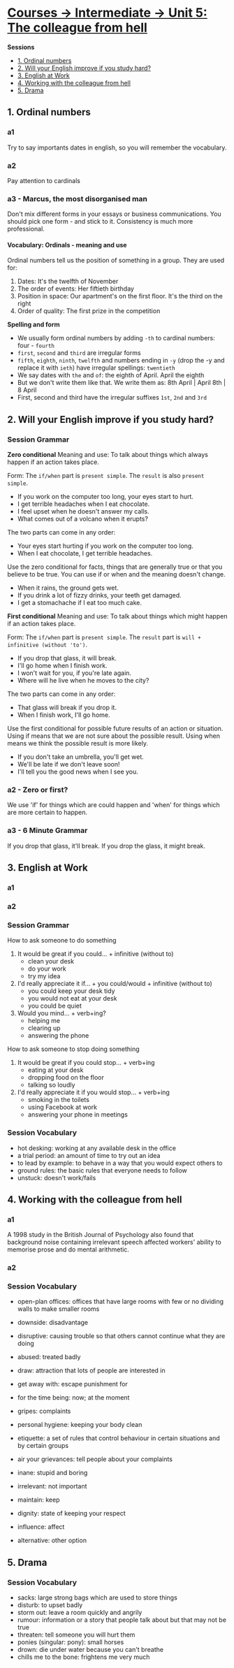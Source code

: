 # [Courses -> Intermediate -> Unit 5: The colleague from hell](http://www.bbc.co.uk/learningenglish/english/course/intermediate/unit-5)

**Sessions**
- [1. Ordinal numbers](1.-ordinal-numbers)
- [2. Will your English improve if you study hard?](#2.-will-your-english-improve-if-you-study-hard?)
- [3. English at Work](#3.-english-at-work)
- [4. Working with the colleague from hell](#4.-working-with-the-colleague-from-hell)
- [5. Drama](#5.-drama)

## 1. Ordinal numbers

### a1
Try to say importants dates in english, so you will remember the vocabulary.

### a2
Pay attention to cardinals

### a3 - Marcus, the most disorganised man
Don't mix different forms in your essays or business communications. You should pick one form - and stick to it. Consistency is much more professional.

#### Vocabulary: Ordinals - meaning and use
Ordinal numbers tell us the position of something in a group. They are used for:
1. Dates: It's the twelfth of November
2. The order of events:  Her fiftieth birthday
3. Position in space: Our apartment's on the first floor. It's the third on the right
4. Order of quality: The first prize in the competition

**Spelling and form**
- We usually form ordinal numbers by adding `-th` to cardinal numbers: four - `fourth`
- `first`, `second` and `third` are irregular forms
- `fifth`, `eighth`, `ninth`, `twelfth` and numbers ending in `-y` (drop the -y and replace it with `ieth`) have irregular spellings: `twentieth`
- We say dates with `the` and `of`: the eighth of April. April the eighth 
- But we don't write them like that. We write them as: 8th April | April 8th | 8 April
- First, second and third have the irregular suffixes `1st`, `2nd` and `3rd`



## 2. Will your English improve if you study hard?

### Session Grammar
**Zero conditional**
Meaning and use: To talk about things which always happen if an action takes place.

Form: The `if/when` part is `present simple`. The `result` is also `present simple`.
- If you work on the computer too long, your eyes start to hurt.
- I get terrible headaches when I eat chocolate.
- I feel upset when he doesn't answer my calls.
- What comes out of a volcano when it erupts?

The two parts can come in any order:
- Your eyes start hurting if you work on the computer too long.
- When I eat chocolate, I get terrible headaches.

Use the zero conditional for facts, things that are generally true or that you believe to be true. You can use if or when and the meaning doesn't change.

- When it rains, the ground gets wet.
- If you drink a lot of fizzy drinks, your teeth get damaged.
- I get a stomachache if I eat too much cake.

**First conditional**
Meaning and use: To talk about things which might happen if an action takes place.

Form: The `if/when` part is `present simple`. The `result` part is `will + infinitive (without 'to')`.
- If you drop that glass, it will break.
- I'll go home when I finish work.
- I won't wait for you, if you're late again.
- Where will he live when he moves to the city? 

The two parts can come in any order:
- That glass will break if you drop it.
- When I finish work, I'll go home.

Use the first conditional for possible future results of an action or situation. Using if means that we are not sure about the possible result. Using when means we think the possible result is more likely.

- If you don't take an umbrella, you'll get wet.
- We'll be late if we don't leave soon!
- I'll tell you the good news when I see you.

### a2 - Zero or first?
We use 'if' for things which are could happen and 'when' for things which are more certain to happen.

### a3 - 6 Minute Grammar
If you drop that glass, it'll break.
If you drop the glass, it might break.

## 3. English at Work
### a1
### a2
### Session Grammar
How to ask someone to do something
1. It would be great if you could... + infinitive (without to)
   - clean your desk
   - do your work
   - try my idea
2. I'd really appreciate it if... + you could/would + infinitive (without to)
   - you could keep your desk tidy
   - you would not eat at your desk
   - you could be quiet
3. Would you mind... + verb+ing?
   - helping me
   - clearing up
   - answering the phone

How to ask someone to stop doing something
1. It would be great if you could stop... + verb+ing
   - eating at your desk
   - dropping food on the floor
   - talking so loudly
2. I'd really appreciate it if you would stop... + verb+ing
   - smoking in the toilets
   - using Facebook at work 
   - answering your phone in meetings

### Session Vocabulary
- hot desking: working at any available desk in the office
- a trial period: an amount of time to try out an idea
- to lead by example: to behave in a way that you would expect others to
- ground rules: the basic rules that everyone needs to follow
- unstuck: doesn't work/fails

## 4. Working with the colleague from hell

### a1
A 1998 study in the British Journal of Psychology also found that background noise containing irrelevant speech affected workers' ability to memorise prose and do mental arithmetic.
### a2

### Session Vocabulary
- open-plan offices: offices that have large rooms with few or no dividing walls to make smaller rooms

- downside: disadvantage
- disruptive: causing trouble so that others cannot continue what they are doing
- abused: treated badly
- draw: attraction that lots of people are interested in
- get away with: escape punishment for
- for the time being: now; at the moment
- gripes: complaints
- personal hygiene:  keeping your body clean
- etiquette: a set of rules that control behaviour in certain situations and by certain groups
- air your grievances: tell people about your complaints
- inane: stupid and boring
- irrelevant: not important
- maintain: keep
- dignity: state of keeping your respect
- influence: affect
- alternative: other option

## 5. Drama
### Session Vocabulary
- sacks: large strong bags which are used to store things
- disturb: to upset badly
- storm out: leave a room quickly and angrily
- rumour: information or a story that people talk about but that may not be true
- threaten: tell someone you will hurt them
- ponies (singular: pony): small horses
- drown: die under water because you can't breathe
- chills me to the bone: frightens me very much
